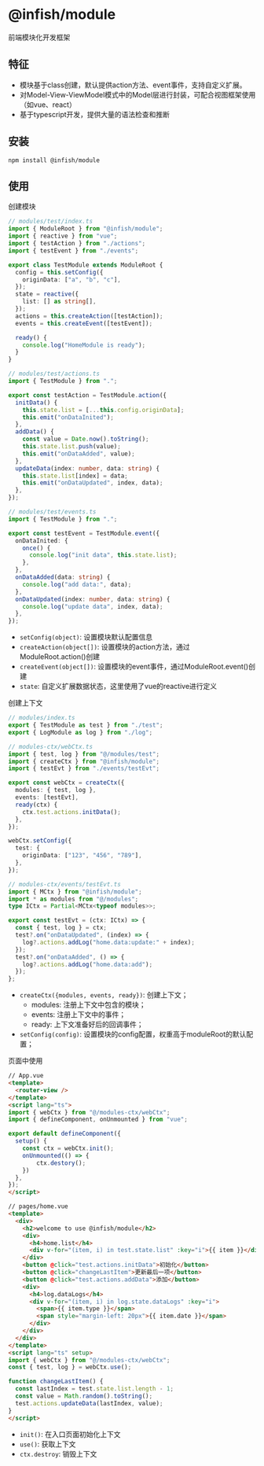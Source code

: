 # @infish/module 

前端模块化开发框架

## 特征
+ 模块基于class创建，默认提供action方法、event事件，支持自定义扩展。
+ 对Model-View-ViewModel模式中的Model层进行封装，可配合视图框架使用（如vue、react）
+ 基于typescript开发，提供大量的语法检查和推断 
  

## 安装

```
npm install @infish/module
```

## 使用

创建模块
```ts
// modules/test/index.ts
import { ModuleRoot } from "@infish/module";
import { reactive } from "vue";
import { testAction } from "./actions";
import { testEvent } from "./events";

export class TestModule extends ModuleRoot {
  config = this.setConfig({
    originData: ["a", "b", "c"],
  });
  state = reactive({
    list: [] as string[],
  });
  actions = this.createAction([testAction]);
  events = this.createEvent([testEvent]);

  ready() {
    console.log("HomeModule is ready");
  }
}

// modules/test/actions.ts
import { TestModule } from ".";

export const testAction = TestModule.action({
  initData() {
    this.state.list = [...this.config.originData];
    this.emit("onDataInited");
  },
  addData() {
    const value = Date.now().toString();
    this.state.list.push(value);
    this.emit("onDataAdded", value);
  },
  updateData(index: number, data: string) {
    this.state.list[index] = data;
    this.emit("onDataUpdated", index, data);
  },
});

// modules/test/events.ts
import { TestModule } from ".";

export const testEvent = TestModule.event({
  onDataInited: {
    once() {
      console.log("init data", this.state.list);
    },
  },
  onDataAdded(data: string) {
    console.log("add data:", data);
  },
  onDataUpdated(index: number, data: string) {
    console.log("update data", index, data);
  },
});

```

+ `setConfig(object)`: 设置模块默认配置信息
+ `createAction(object[])`: 设置模块的action方法，通过ModuleRoot.action()创建
+ `createEvent(object[])`: 设置模块的event事件，通过ModuleRoot.event()创建
+ `state`: 自定义扩展数据状态，这里使用了vue的reactive进行定义

创建上下文
```ts
// modules/index.ts
export { TestModule as test } from "./test";
export { LogModule as log } from "./log";

// modules-ctx/webCtx.ts
import { test, log } from "@/modules/test";
import { createCtx } from "@infish/module";
import { testEvt } from "./events/testEvt";

export const webCtx = createCtx({
  modules: { test, log },
  events: [testEvt],
  ready(ctx) {
    ctx.test.actions.initData();
  },
});

webCtx.setConfig({
  test: {
    originData: ["123", "456", "789"],
  },
});

// modules-ctx/events/testEvt.ts
import { MCtx } from "@infish/module";
import * as modules from "@/modules";
type ICtx = Partial<MCtx<typeof modules>>;

export const testEvt = (ctx: ICtx) => {
  const { test, log } = ctx;
  test?.on("onDataUpdated", (index) => {
    log?.actions.addLog("home.data:update:" + index);
  });
  test?.on("onDataAdded", () => {
    log?.actions.addLog("home.data:add");
  });
};
```

+ `createCtx({modules, events, ready})`: 创建上下文；
  - modules: 注册上下文中包含的模块；
  - events: 注册上下文中的事件；
  - ready: 上下文准备好后的回调事件；
+ `setConfig(config)`: 设置模块的config配置，权重高于moduleRoot的默认配置；

页面中使用

```html
// App.vue
<template>
  <router-view />
</template>
<script lang="ts">
import { webCtx } from "@/modules-ctx/webCtx";
import { defineComponent, onUnmounted } from "vue";

export default defineComponent({
  setup() {
    const ctx = webCtx.init();
    onUnmounted(() => {
        ctx.destory();
    })
  },
});
</script>

// pages/home.vue
<template>
  <div>
    <h2>welcome to use @infish/module</h2>
    <div>
      <h4>home.list</h4>
      <div v-for="(item, i) in test.state.list" :key="i">{{ item }}</div>
    </div>
    <button @click="test.actions.initData">初始化</button>
    <button @click="changeLastItem">更新最后一项</button>
    <button @click="test.actions.addData">添加</button>
    <div>
      <h4>log.dataLogs</h4>
      <div v-for="(item, i) in log.state.dataLogs" :key="i">
        <span>{{ item.type }}</span>
        <span style="margin-left: 20px">{{ item.date }}</span>
      </div>
    </div>
  </div>
</template>
<script lang="ts" setup>
import { webCtx } from "@/modules-ctx/webCtx";
const { test, log } = webCtx.use();

function changeLastItem() {
  const lastIndex = test.state.list.length - 1;
  const value = Math.random().toString();
  test.actions.updateData(lastIndex, value);
}
</script>
```
+ `init()`: 在入口页面初始化上下文
+ `use()`: 获取上下文
+ `ctx.destroy`: 销毁上下文
